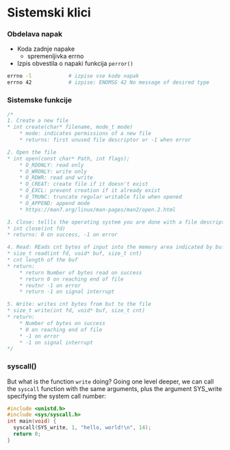 # Sistemski klici

### Obdelava napak
- Koda zadnje napake
    - spremenljivka errno
- Izpis obvestila o napaki funkcija `perror()`

```bash
errno -l            # izpise vse kode napak
errno 42            # izpise: ENOMSG 42 No message of desired type
```
### Sistemske funkcije
```c
/*
1. Create a new file
* int create(char* filename, mode_t mode)
    * mode: indicates permissions of a new file
    * returns: first unused file descriptor or -1 when error 

2. Open the file
* int open(const char* Path, int flags);
    * O_RDONLY: read only
    * O_WRONLY: write only
    * O_RDWR: read and write
    * O_CREAT: create file if it doesn't exist
    * O_EXCL: prevent creation if it already exist
    * O_TRUNC: truncate regular writable file when opened
    * O_APPEND: append mode
    * https://man7.org/linux/man-pages/man2/open.2.html

3. Close: tellls the operating system you are done with a file descriptor and close the file which pointed by fd.
* int close(int fd)
* returns: 0 on success, -1 on error

4. Read: REads cnt bytes of input into the memory area indicated by buf
* size_t read(int fd, void* buf, size_t cnt)
* cnt length of the buf
* return: 
    * return Number of bytes read on success
    * return 0 on reaching end of file
    * reutnr -1 on error
    * return -1 on signal interrupt

5. Write: writes cnt bytes from but to the file
* size_t write(int fd, void* buf, size_t cnt)
* return:
    * Number of bytes on success
    * 0 on reaching end of file
    * -1 on error
    * -1 on signal interrupt
*/
```
### syscall()
But what is the function `write` doing? Going one level deeper, we can call the `syscall` function with the same arguments, plus the argument SYS_write specifying the system call number:
```c
#include <unistd.h>
#include <sys/syscall.h>
int main(void) {
  syscall(SYS_write, 1, "hello, world!\n", 14);
  return 0;
}
```